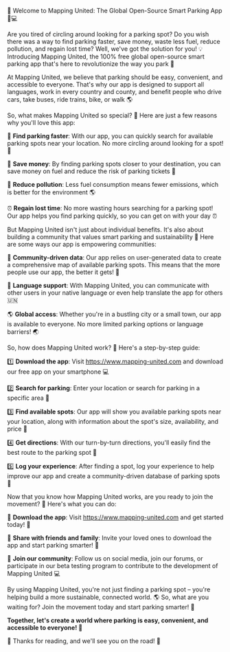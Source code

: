 🎉 Welcome to Mapping United: The Global Open-Source Smart Parking App 🚗💻

Are you tired of circling around looking for a parking spot? Do you wish there was a way to find parking faster, save money, waste less fuel, reduce pollution, and regain lost time? Well, we've got the solution for you! 💡 Introducing Mapping United, the 100% free global open-source smart parking app that's here to revolutionize the way you park 🚀

At Mapping United, we believe that parking should be easy, convenient, and accessible to everyone. That's why our app is designed to support all languages, work in every country and county, and benefit people who drive cars, take buses, ride trains, bike, or walk 🌎

So, what makes Mapping United so special? 🤔 Here are just a few reasons why you'll love this app:

📍 **Find parking faster**: With our app, you can quickly search for available parking spots near your location. No more circling around looking for a spot! 🔴

💸 **Save money**: By finding parking spots closer to your destination, you can save money on fuel and reduce the risk of parking tickets 🤑

🌟 **Reduce pollution**: Less fuel consumption means fewer emissions, which is better for the environment 🌎

⏰ **Regain lost time**: No more wasting hours searching for a parking spot! Our app helps you find parking quickly, so you can get on with your day ⏰

But Mapping United isn't just about individual benefits. It's also about building a community that values smart parking and sustainability 🌟 Here are some ways our app is empowering communities:

📍 **Community-driven data**: Our app relies on user-generated data to create a comprehensive map of available parking spots. This means that the more people use our app, the better it gets! 🔮

💬 **Language support**: With Mapping United, you can communicate with other users in your native language or even help translate the app for others 🇺🇳

🌎 **Global access**: Whether you're in a bustling city or a small town, our app is available to everyone. No more limited parking options or language barriers! 🌏

So, how does Mapping United work? 🔧 Here's a step-by-step guide:

1️⃣ **Download the app**: Visit https://www.mapping-united.com and download our free app on your smartphone 💻

2️⃣ **Search for parking**: Enter your location or search for parking in a specific area 📍

3️⃣ **Find available spots**: Our app will show you available parking spots near your location, along with information about the spot's size, availability, and price 💸

4️⃣ **Get directions**: With our turn-by-turn directions, you'll easily find the best route to the parking spot 📍

5️⃣ **Log your experience**: After finding a spot, log your experience to help improve our app and create a community-driven database of parking spots 💪

Now that you know how Mapping United works, are you ready to join the movement? 🎉 Here's what you can do:

📲 **Download the app**: Visit https://www.mapping-united.com and get started today! 🚀

👫 **Share with friends and family**: Invite your loved ones to download the app and start parking smarter! 👥

💬 **Join our community**: Follow us on social media, join our forums, or participate in our beta testing program to contribute to the development of Mapping United 💻

By using Mapping United, you're not just finding a parking spot – you're helping build a more sustainable, connected world. 🌎 So, what are you waiting for? Join the movement today and start parking smarter! 🔴

**Together, let's create a world where parking is easy, convenient, and accessible to everyone! 🌟**

👋 Thanks for reading, and we'll see you on the road! 👋